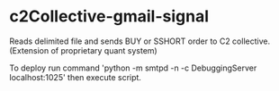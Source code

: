# c2Collective-gmail-signal
Reads delimited file and sends BUY or SSHORT order to C2 collective. (Extension of proprietary quant system)

To deploy run command 'python -m smtpd -n -c DebuggingServer localhost:1025' then execute script.
